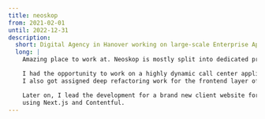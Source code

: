```yaml
---
title: neoskop
from: 2021-02-01
until: 2022-12-31
description:
  short: Digital Agency in Hanover working on large-scale Enterprise Applications
  long: |
    Amazing place to work at. Neoskop is mostly split into dedicated project teams that are very specialized in fulfilling their client's specific requirements.

    I had the opportunity to work on a highly dynamic call center application that was used to enrich existing client data. 
    I also got assigned deep refactoring work for the frontend layer of the entire application stack -- all built with Angular.

    Later on, I lead the development for a brand new client website forming a central entry point for the client's services and offerings 
    using Next.js and Contentful.
---
```


